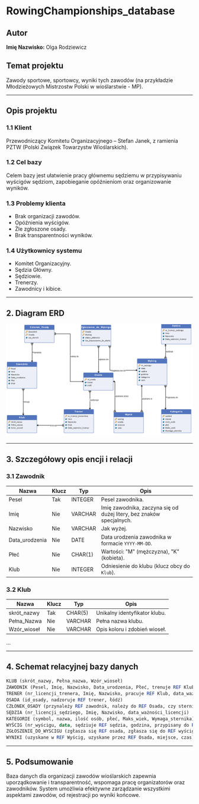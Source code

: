 # RowingChampionships_database

## Autor
**Imię Nazwisko:** Olga Rodziewicz  

## Temat projektu
Zawody sportowe, sportowcy, wyniki tych zawodów (na przykładzie Młodzieżowych Mistrzostw Polski w wioślarstwie - MP).  

---

## Opis projektu

### 1.1 Klient
Przewodniczący Komitetu Organizacyjnego – Stefan Janek, z ramienia PZTW (Polski Związek Towarzystw Wioślarskich).  

### 1.2 Cel bazy
Celem bazy jest ułatwienie pracy głównemu sędziemu w przypisywaniu wyścigów sędziom, zapobieganie opóźnieniom oraz organizowanie wyników.  

### 1.3 Problemy klienta
- Brak organizacji zawodów.
- Opóźnienia wyścigów.
- Źle zgłoszone osady.
- Brak transparentności wyników.  

### 1.4 Użytkownicy systemu
- Komitet Organizacyjny.
- Sędzia Główny.
- Sędziowie.
- Trenerzy.
- Zawodnicy i kibice.  

---

## 2. Diagram ERD

![Diagram ERD](img/erd_final.png)  


---

## 3. Szczegółowy opis encji i relacji

### 3.1 Zawodnik
| Nazwa        | Klucz | Typ      | Opis                                                              |
|--------------|-------|----------|-------------------------------------------------------------------|
| Pesel        | Tak   | INTEGER  | Pesel zawodnika.                                                  |
| Imię         | Nie   | VARCHAR  | Imię zawodnika, zaczyna się od dużej litery, bez znaków specjalnych. |
| Nazwisko     | Nie   | VARCHAR  | Jak wyżej.                                                       |
| Data_urodzenia | Nie   | DATE     | Data urodzenia zawodnika w formacie `YYYY-MM-DD`.                |
| Płeć         | Nie   | CHAR(1)  | Wartości: "M" (mężczyzna), "K" (kobieta).                        |
| Klub         | Nie   | INTEGER  | Odniesienie do klubu (klucz obcy do `Klub`).                     |


### 3.2 Klub
| Nazwa        | Klucz | Typ      | Opis                                                              |
|--------------|-------|----------|-------------------------------------------------------------------|
| skrót_nazwy  | Tak   | CHAR(5)  | Unikalny identyfikator klubu.                                     |
| Pełna_Nazwa  | Nie   | VARCHAR  | Pełna nazwa klubu.                                               |
| Wzór_wioseł  | Nie   | VARCHAR  | Opis koloru i zdobień wioseł.                                    |

...

---

## 4. Schemat relacyjnej bazy danych

```sql
KLUB (skrót_nazwy, Pełna_nazwa, Wzór_wioseł)
ZAWODNIK (Pesel, Imię, Nazwisko, Data_urodzenia, Płeć, trenuje REF Klub)
TRENER (nr_licencji_trenera, Imię, Nazwisko, pracuje REF Klub, data_ważności_licencji)
OSADA (id_osady, nadzoruje REF trener, łódź)
CZŁONEK_OSADY (przynależy REF zawodnik, należy do REF Osada, czy sternik)
SĘDZIA (nr_licencji_sędziego, Imię, Nazwisko, data_ważności_licencji)
KATEGORIE (symbol, nazwa, ilość osób, płeć, Maks_wiek, Wymaga_sternika)
WYŚCIG (nr_wyścigu, data, sędziuje REF sędzia, godzina, przypisany do REF Kategoria, opis)
ZGŁOSZENIE_DO_WYSCIGU (zgłasza się REF osada, zgłasza się do REF wyścig, status płatności, Czy_dopuszczono_do_startu)
WYNIKI (uzyskane w REF Wyścig, uzyskane przez REF Osada, miejsce, czas)
```

---

## 5. Podsumowanie

Baza danych dla organizacji zawodów wioślarskich zapewnia uporządkowanie i transparentność, wspomaga pracę organizatorów oraz zawodników. System umożliwia efektywne zarządzanie wszystkimi aspektami zawodów, od rejestracji po wyniki końcowe.

